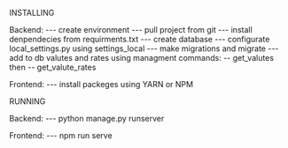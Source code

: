 INSTALLING

Backend:
  --- create environment
  --- pull project from git
  --- install denpendecies from requirments.txt
  --- create database
  --- configurate local_settings.py using settings_local
  --- make migrations and migrate
  --- add to db valutes and rates using managment commands:
        -- get_valutes
      then
        -- get_valute_rates
        
Frontend:
  --- install packeges using YARN or NPM
  
 
RUNNING
 
Backend:
  --- python manage.py runserver
  
Frontend:
  --- npm run serve
